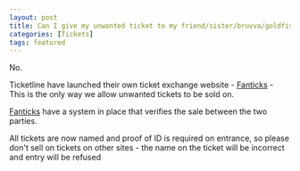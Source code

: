 ```yaml
---
layout: post
title: Can I give my unwanted ticket to my friend/sister/bruvva/goldfish?
categories: [Tickets]
tags: featured
---
```


No.

Ticketline have launched their own ticket exchange website - [Fanticks](https://www.fanticks.com/) - This is the only way we allow unwanted tickets to be sold on.

[Fanticks](https://www.fanticks.com/) have a system in place that verifies the sale between the two parties.

All tickets are now named and proof of ID is required on entrance, so please don't sell on tickets on other sites - the name on the ticket will be incorrect and entry will be refused